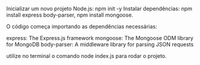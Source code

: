 Inicializar um novo projeto Node.js: npm init -y
Instalar dependências: npm install express body-parser, npm install mongoose.

O código começa importando as dependências necessárias:

express: The Express.js framework
mongoose: The Mongoose ODM library for MongoDB
body-parser: A middleware library for parsing JSON requests

utilize no terminal o comando node index.js para rodar o projeto.
